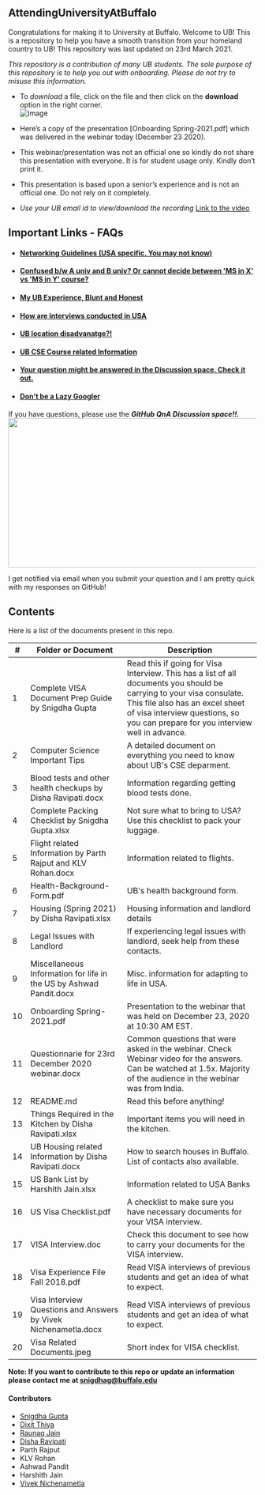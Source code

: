 ## AttendingUniversityAtBuffalo
Congratulations for making it to University at Buffalo. Welcome to UB! This is a repository to help you have a smooth transition from your homeland country to UB! This repository was last updated on 23rd March 2021.

*This repository is a contribution of many UB students. The sole purpose of this repository is to help you out with onboarding. Please do not try to misuse this information.* 

- To *download* a file, click on the file and then click on the **download** option in the right corner.</br>
![image](https://user-images.githubusercontent.com/56351901/112260759-edc77700-8c40-11eb-8319-809cd67f5323.png)

- Here’s a copy of the presentation [Onboarding Spring-2021.pdf] which was delivered in the webinar today (December 23 2020). 
- This webinar/presentation was not an official one so kindly do not share this presentation with everyone. It is for student usage only. Kindly don’t print it. 
- This presentation is based upon a senior’s experience and is not an official one. Do not rely on it completely.
- *Use your UB email id to view/download the recording* [Link to the video](https://buffalo.box.com/s/1nwdc5crncs4u1c1g6m1cgow9ymd0zki)

## Important Links - FAQs
- #### [Networking Guidelines (USA specific, You may not know)](https://gist.github.com/snigi-gupta/90b2ba5fa4d98eb4f529c72e146e0fef)
- #### [Confused b/w A univ and B univ? Or cannot decide between 'MS in X' vs 'MS in Y' course?](https://gist.github.com/snigi-gupta/7ea7ec4a70fba714d6c84fffef2b5ad2)
- #### [My UB Experience, Blunt and Honest](https://gist.github.com/snigi-gupta/afc478bfd0a8dde508a6687820df3342)
- #### [How are interviews conducted in USA](https://gist.github.com/snigi-gupta/0afc2824ec015fb93b2b06dc518653c7)
- #### [UB location disadvanatge?!](https://gist.github.com/snigi-gupta/673e4588158b8e9901a3f664ea3f7e19)</br>
- #### [UB CSE Course related Information](https://github.com/snigi-gupta/AttendingUniversityAtBuffalo/tree/main/Computer%20Science%20Important%20Tips)
- #### [Your question might be answered in the Discussion space. Check it out.](https://github.com/snigi-gupta/AttendingUniversityAtBuffalo/discussions)
- #### [Don't be a Lazy Googler](https://gist.github.com/snigi-gupta/118297c95c1047979c46831908ba84cf)

If you have questions, please use the ***GitHub QnA Discussion space!!.*** 
<img src="https://user-images.githubusercontent.com/56351901/112712559-d5f12c80-8ea6-11eb-8d5e-b05ab878b8a5.gif" width="600" height="302">

I get notified via email when you submit your question and I am pretty quick with my responses on GitHub! </br>

## Contents

Here is a list of the documents present in this repo. 

|#| Folder or Document                                                          | Description
|-|-----------------------------------------------------------------------------|-------------
|1|Complete VISA Document Prep Guide by Snigdha Gupta                           | Read this if going for Visa Interview. This has a list of all documents you should be carrying to your visa consulate. This file also has an excel sheet of visa interview questions, so you can prepare for you interview well in advance.
|2|Computer Science Important Tips                                              | A detailed document on everything you need to know about UB's CSE deparment.
|3|Blood tests and other health checkups by Disha Ravipati.docx                 | Information regarding getting blood tests done.
|4|Complete Packing Checklist by Snigdha Gupta.xlsx                             | Not sure what to bring to USA? Use this checklist to pack your luggage.
|5|Flight related Information by Parth Rajput and KLV Rohan.docx                | Information related to flights.
|6|Health-Background-Form.pdf                                                   | UB's health background form.
|7|Housing (Spring 2021) by Disha Ravipati.xlsx                                 | Housing information and landlord details
|8|Legal Issues with Landlord                                                   | If experiencing legal issues with landlord, seek help from these contacts.
|9|Miscellaneous Information for life in the US by Ashwad Pandit.docx           | Misc. information for adapting to life in USA.
|10|Onboarding Spring-2021.pdf                                                   | Presentation to the webinar that was held on December 23, 2020 at 10:30 AM EST.
|11|Questionnarie for 23rd December 2020 webinar.docx                           | Common questions that were asked in the webinar. Check Webinar video for the answers. Can be watched at 1.5x. Majority of the audience in the webinar was from India.
|12|README.md                                                                   | Read this before anything!
|13|Things Required in the Kitchen by Disha Ravipati.xlsx                       | Important items you will need in the kitchen.
|14|UB Housing related Information by Disha Ravipati.docx                       | How to search houses in Buffalo. List of contacts also available.
|15|US Bank List by Harshith Jain.xlsx                                          | Information related to USA Banks
|16|US Visa Checklist.pdf                                                       | A checklist to make sure you have necessary documents for your VISA interview.
|17|VISA Interview.doc                                                          | Check this document to see how to carry your documents for the VISA interview.
|18|Visa Experience File Fall 2018.pdf                                          | Read VISA interviews of previous students and get an idea of what to expect.
|19|Visa Interview Questions and Answers by Vivek Nichenametla.docx             | Read VISA interviews of previous students and get an idea of what to expect.
|20|Visa Related Documents.jpeg                                                 | Short index for VISA checklist.

**Note: If you want to contribute to this repo or update an information please contact me at snigdhag@buffalo.edu**

#### Contributors
- [Snigdha Gupta](https://www.linkedin.com/in/snigi/)
- [Dixit Thiya](https://www.linkedin.com/in/dixitthiya/)
- [Raunaq Jain](https://www.linkedin.com/in/jainraunaq/)
- [Disha Ravipati](https://www.linkedin.com/in/disharavipati/)
- Parth Rajput
- KLV Rohan
- Ashwad Pandit
- Harshith Jain
- [Vivek Nichenametla](https://www.linkedin.com/in/vivek-nichenametla-646381a2/) </br>
